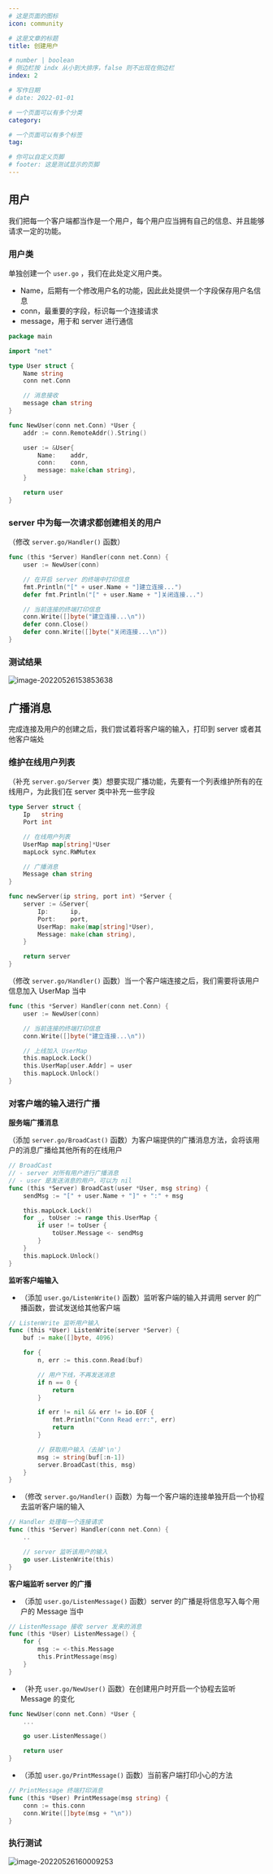 ```yaml
---
# 这是页面的图标
icon: community

# 这是文章的标题
title: 创建用户

# number | boolean
# 侧边栏按 indx 从小到大排序，false 则不出现在侧边栏
index: 2

# 写作日期
# date: 2022-01-01

# 一个页面可以有多个分类
category: 

# 一个页面可以有多个标签
tag: 

# 你可以自定义页脚
# footer: 这是测试显示的页脚
---
```




## 用户

我们把每一个客户端都当作是一个用户，每个用户应当拥有自己的信息、并且能够请求一定的功能。



### 用户类

单独创建一个 `user.go` ，我们在此处定义用户类。

- Name，后期有一个修改用户名的功能，因此此处提供一个字段保存用户名信息
- conn，最重要的字段，标识每一个连接请求
- message，用于和 server 进行通信

```go
package main

import "net"

type User struct {
	Name string
	conn net.Conn

	// 消息接收
	message chan string
}

func NewUser(conn net.Conn) *User {
	addr := conn.RemoteAddr().String()

	user := &User{
		Name:    addr,
		conn:    conn,
		message: make(chan string),
	}

	return user
}
```



### server 中为每一次请求都创建相关的用户

（修改 `server.go/Handler()` 函数）

```go
func (this *Server) Handler(conn net.Conn) {
	user := NewUser(conn)

	// 在开启 server 的终端中打印信息
	fmt.Println("[" + user.Name + "]建立连接...")
	defer fmt.Println("[" + user.Name + "]关闭连接...")

	// 当前连接的终端打印信息
	conn.Write([]byte("建立连接...\n"))
	defer conn.Close()
	defer conn.Write([]byte("关闭连接...\n"))
}
```



### 测试结果

 ![image-20220526153853638](./img/image-20220526153853638.png)



## 广播消息

完成连接及用户的创建之后，我们尝试着将客户端的输入，打印到 server  或者其他客户端处



### 维护在线用户列表

（补充 `server.go/Server` 类）想要实现广播功能，先要有一个列表维护所有的在线用户，为此我们在 server 类中补充一些字段

```go
type Server struct {
	Ip   string
	Port int

	// 在线用户列表
	UserMap map[string]*User
	mapLock sync.RWMutex

	// 广播消息
	Message chan string
}

func newServer(ip string, port int) *Server {
	server := &Server{
		Ip:      ip,
		Port:    port,
		UserMap: make(map[string]*User),
		Message: make(chan string),
	}

	return server
}
```



（修改 `server.go/Handler()` 函数）当一个客户端连接之后，我们需要将该用户信息加入 UserMap 当中

```go
func (this *Server) Handler(conn net.Conn) {
	user := NewUser(conn)

	// 当前连接的终端打印信息
	conn.Write([]byte("建立连接...\n"))

	// 上线加入 UserMap
	this.mapLock.Lock()
	this.UserMap[user.Addr] = user
	this.mapLock.Unlock()
}
```



### 对客户端的输入进行广播



**服务端广播消息**

（添加 `server.go/BroadCast()` 函数）为客户端提供的广播消息方法，会将该用户的消息广播给其他所有的在线用户

```go
// BroadCast
// - server 对所有用户进行广播消息
// - user 是发送消息的用户，可以为 nil
func (this *Server) BroadCast(user *User, msg string) {
	sendMsg := "[" + user.Name + "]" + ":" + msg

	this.mapLock.Lock()
	for _, toUser := range this.UserMap {
		if user != toUser {
			toUser.Message <- sendMsg
		}
	}
	this.mapLock.Unlock()
}
```





**监听客户端输入**

- （添加 `user.go/ListenWrite()` 函数）监听客户端的输入并调用 server 的广播函数，尝试发送给其他客户端

```go
// ListenWrite 监听用户输入
func (this *User) ListenWrite(server *Server) {
	buf := make([]byte, 4096)

	for {
		n, err := this.conn.Read(buf)

		// 用户下线，不再发送消息
		if n == 0 {
			return
		}

		if err != nil && err != io.EOF {
			fmt.Println("Conn Read err:", err)
			return
		}

		// 获取用户输入（去掉'\n'）
		msg := string(buf[:n-1])
		server.BroadCast(this, msg)
	}
}
```

- （修改 `server.go/Handler()` 函数）为每一个客户端的连接单独开启一个协程去监听客户端的输入

```go
// Handler 处理每一个连接请求
func (this *Server) Handler(conn net.Conn) {
	..

	// server 监听该用户的输入
	go user.ListenWrite(this)
}
```



**客户端监听 server 的广播**

- （添加 `user.go/ListenMessage()` 函数）server 的广播是将信息写入每个用户的 Message 当中

```go
// ListenMessage 接收 server 发来的消息
func (this *User) ListenMessage() {
	for {
		msg := <-this.Message
		this.PrintMessage(msg)
	}
}
```

- （补充 `user.go/NewUser()` 函数）在创建用户时开启一个协程去监听 Message 的变化

```go
func NewUser(conn net.Conn) *User {
	...

	go user.ListenMessage()

	return user
}
```

- （添加 `user.go/PrintMessage()` 函数）当前客户端打印小心的方法

```go
// PrintMessage 终端打印消息
func (this *User) PrintMessage(msg string) {
	conn := this.conn
	conn.Write([]byte(msg + "\n"))
}
```





### 执行测试

![image-20220526160009253](./img/image-20220526160009253.png)
